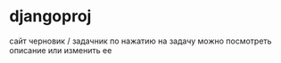 # djangoproj

сайт черновик / задачник
по нажатию  на задачу можно посмотреть описание или изменить ее 
